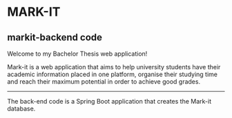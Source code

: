 # MARK-IT 

## markit-backend code

Welcome to my Bachelor Thesis web application!

Mark-it is a web application that aims to help university students have their academic information placed in one platform, organise their studying time and reach their maximum potential in order to achieve good grades. 


---------------------------------------------------------------------------------------------------------------------------------------------------------------------


The back-end code is a Spring Boot application that creates the Mark-it database. 

